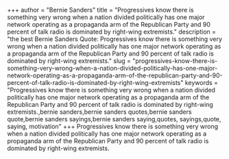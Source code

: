 +++
author = "Bernie Sanders"
title = "Progressives know there is something very wrong when a nation divided politically has one major network operating as a propaganda arm of the Republican Party and 90 percent of talk radio is dominated by right-wing extremists."
description = "the best Bernie Sanders Quote: Progressives know there is something very wrong when a nation divided politically has one major network operating as a propaganda arm of the Republican Party and 90 percent of talk radio is dominated by right-wing extremists."
slug = "progressives-know-there-is-something-very-wrong-when-a-nation-divided-politically-has-one-major-network-operating-as-a-propaganda-arm-of-the-republican-party-and-90-percent-of-talk-radio-is-dominated-by-right-wing-extremists"
keywords = "Progressives know there is something very wrong when a nation divided politically has one major network operating as a propaganda arm of the Republican Party and 90 percent of talk radio is dominated by right-wing extremists.,bernie sanders,bernie sanders quotes,bernie sanders quote,bernie sanders sayings,bernie sanders saying,quotes, sayings,quote, saying, motivation"
+++
Progressives know there is something very wrong when a nation divided politically has one major network operating as a propaganda arm of the Republican Party and 90 percent of talk radio is dominated by right-wing extremists.
